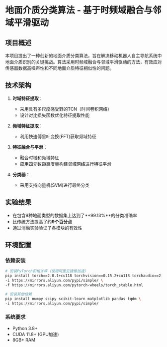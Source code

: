 # 地面介质分类算法 - 基于时频域融合与邻域平滑驱动

## 项目概述

本项目提出了一种创新的地面介质分类算法，旨在解决移动机器人自主导航系统中地面介质识别的关键挑战。算法采用时频域融合与邻域平滑驱动的方法，有效应对传感器数据高噪声性和不同地面介质特征相似性的问题。



## 技术架构

1. **时域特征提取**：
   - 采用具有多尺度感受野的TCN（时间卷积网络）
   - 设计对比损失函数优化特征提取性能

2. **频域特征提取**：
   - 利用快速傅里叶变换(FFT)获取频域特征

3. **特征融合与平滑**：
   - 融合时域和频域特征
   - 应用四元数距离度量构建邻域网络进行特征平滑

4. **分类器**：
   - 采用支持向量机(SVM)进行最终分类

## 实验结果

- 在包含9种地面类型的数据集上达到了**99.13%**的分类准确率
- 比传统方法提高了约**9个百分点**
- 通过消融实验验证了各模块的有效性

## 环境配置

### 依赖安装

```bash
# 安装PyTorch和相关库（使用阿里云镜像加速）
pip install torch==2.0.1+cu118 torchvision==0.15.2+cu118 torchaudio==2.0.2 \
-i https://mirrors.aliyun.com/pypi/simple/ \
-f https://mirrors.aliyun.com/pytorch-wheels/torch_stable.html

# 安装其他依赖
pip install numpy scipy scikit-learn matplotlib pandas tqdm \
-i https://mirrors.aliyun.com/pypi/simple/
```

### 系统要求

- Python 3.8+
- CUDA 11.8+ (GPU加速)
- 8GB+ RAM

